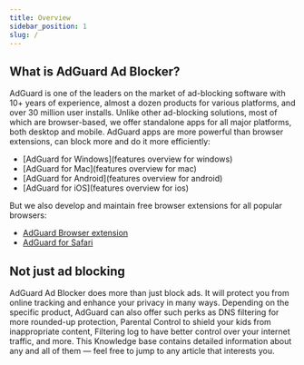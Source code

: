 ```yaml
---
title: Overview
sidebar_position: 1
slug: /
---
```


## What is AdGuard Ad Blocker?

AdGuard is one of the leaders on the market of ad-blocking software with 10+ years of experience, almost a dozen products for various platforms, and over 30 million user installs. Unlike other ad-blocking solutions, most of which are browser-based, we offer standalone apps for all major platforms, both desktop and mobile. AdGuard apps are more powerful than browser extensions, can block more and do it more efficiently:

* \[AdGuard for Windows\](features overview for windows)
* \[AdGuard for Mac\](features overview for mac)
* \[AdGuard for Android\](features overview for android)
* \[AdGuard for iOS\](features overview for ios)

But we also develop and maintain free browser extensions for all popular browsers:

* [AdGuard Browser extension](/adguard-browser-extension/overview.md)
* [AdGuard for Safari](/adguard-for-safari/overview.md)

## Not just ad blocking

AdGuard Ad Blocker does more than just block ads. It will protect you from online tracking and enhance your privacy in many ways. Depending on the specific product, AdGuard can also offer such perks as DNS filtering for more rounded-up protection, Parental Control to shield your kids from inappropriate content, Filtering log to have better control over your internet traffic, and more. This Knowledge base contains detailed information about any and all of them — feel free to jump to any article that interests you.